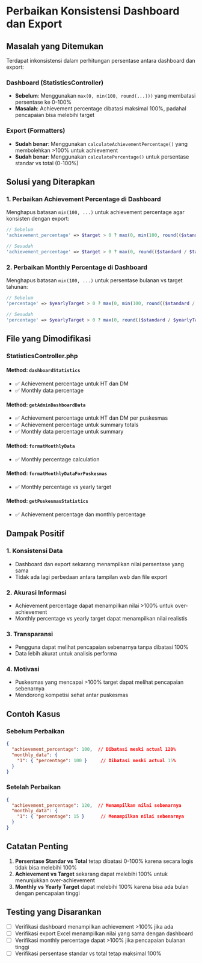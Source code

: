 # Perbaikan Konsistensi Dashboard dan Export

## Masalah yang Ditemukan

Terdapat inkonsistensi dalam perhitungan persentase antara dashboard dan export:

### Dashboard (StatisticsController)
- **Sebelum**: Menggunakan `max(0, min(100, round(...)))` yang membatasi persentase ke 0-100%
- **Masalah**: Achievement percentage dibatasi maksimal 100%, padahal pencapaian bisa melebihi target

### Export (Formatters)
- **Sudah benar**: Menggunakan `calculateAchievementPercentage()` yang membolehkan >100% untuk achievement
- **Sudah benar**: Menggunakan `calculatePercentage()` untuk persentase standar vs total (0-100%)

## Solusi yang Diterapkan

### 1. Perbaikan Achievement Percentage di Dashboard

Menghapus batasan `min(100, ...)` untuk achievement percentage agar konsisten dengan export:

```php
// Sebelum
'achievement_percentage' => $target > 0 ? max(0, min(100, round(($standard / $target) * 100, 2))) : 0

// Sesudah
'achievement_percentage' => $target > 0 ? max(0, round(($standard / $target) * 100, 2)) : 0
```

### 2. Perbaikan Monthly Percentage di Dashboard

Menghapus batasan `min(100, ...)` untuk persentase bulanan vs target tahunan:

```php
// Sebelum
'percentage' => $yearlyTarget > 0 ? max(0, min(100, round(($standard / $yearlyTarget) * 100, 2))) : 0

// Sesudah
'percentage' => $yearlyTarget > 0 ? max(0, round(($standard / $yearlyTarget) * 100, 2)) : 0
```

## File yang Dimodifikasi

### StatisticsController.php

#### Method: `dashboardStatistics`
- ✅ Achievement percentage untuk HT dan DM
- ✅ Monthly data percentage

#### Method: `getAdminDashboardData`
- ✅ Achievement percentage untuk HT dan DM per puskesmas
- ✅ Achievement percentage untuk summary totals
- ✅ Monthly data percentage untuk summary

#### Method: `formatMonthlyData`
- ✅ Monthly percentage calculation

#### Method: `formatMonthlyDataForPuskesmas`
- ✅ Monthly percentage vs yearly target

#### Method: `getPuskesmasStatistics`
- ✅ Achievement percentage dan monthly percentage

## Dampak Positif

### 1. **Konsistensi Data**
- Dashboard dan export sekarang menampilkan nilai persentase yang sama
- Tidak ada lagi perbedaan antara tampilan web dan file export

### 2. **Akurasi Informasi**
- Achievement percentage dapat menampilkan nilai >100% untuk over-achievement
- Monthly percentage vs yearly target dapat menampilkan nilai realistis

### 3. **Transparansi**
- Pengguna dapat melihat pencapaian sebenarnya tanpa dibatasi 100%
- Data lebih akurat untuk analisis performa

### 4. **Motivasi**
- Puskesmas yang mencapai >100% target dapat melihat pencapaian sebenarnya
- Mendorong kompetisi sehat antar puskesmas

## Contoh Kasus

### Sebelum Perbaikan
```json
{
  "achievement_percentage": 100,  // Dibatasi meski actual 120%
  "monthly_data": {
    "1": { "percentage": 100 }     // Dibatasi meski actual 15%
  }
}
```

### Setelah Perbaikan
```json
{
  "achievement_percentage": 120,  // Menampilkan nilai sebenarnya
  "monthly_data": {
    "1": { "percentage": 15 }      // Menampilkan nilai sebenarnya
  }
}
```

## Catatan Penting

1. **Persentase Standar vs Total** tetap dibatasi 0-100% karena secara logis tidak bisa melebihi 100%
2. **Achievement vs Target** sekarang dapat melebihi 100% untuk menunjukkan over-achievement
3. **Monthly vs Yearly Target** dapat melebihi 100% karena bisa ada bulan dengan pencapaian tinggi

## Testing yang Disarankan

- [ ] Verifikasi dashboard menampilkan achievement >100% jika ada
- [ ] Verifikasi export Excel menampilkan nilai yang sama dengan dashboard
- [ ] Verifikasi monthly percentage dapat >100% jika pencapaian bulanan tinggi
- [ ] Verifikasi persentase standar vs total tetap maksimal 100%